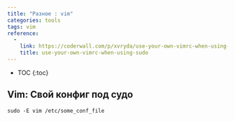```yaml
---
title: "Разное : vim"
categories: tools
tags: vim
reference:
  -
    link: https://coderwall.com/p/xvryda/use-your-own-vimrc-when-using-sudo
    title: use-your-own-vimrc-when-using-sudo
---
```


* TOC 
{:toc}

## Vim: Свой конфиг под судо

```sudo -E vim /etc/some_conf_file```
